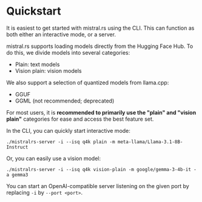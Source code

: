 # Quickstart

It is easiest to get started with mistral.rs using the CLI. This can function as both either an interactive mode, or a server.

mistral.rs supports loading models directly from the Hugging Face Hub. To do this, we divide models into several categories:
- Plain: text models
- Vision plain: vision models

We also support a selection of quantized models from llama.cpp:
- GGUF
- GGML (not recommended; deprecated)

For most users, it is **recommended to primarily use the "plain" and "vision plain"** categories for ease and access the best feature set.

In the CLI, you can quickly start interactive mode:
```
./mistralrs-server -i --isq q4k plain -m meta-llama/Llama-3.1-8B-Instruct
```

Or, you can easily use a vision model:
```
./mistralrs-server -i --isq q4k vision-plain -m google/gemma-3-4b-it -a gemma3
```

You can start an OpenAI-compatible server listening on the given port by replacing `-i` by `--port <port>`.
